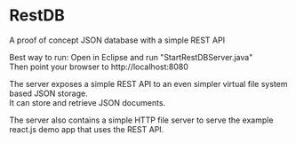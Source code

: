 # RestDB
A proof of concept JSON database with a simple REST API  

Best way to run: Open in Eclipse and run "StartRestDBServer.java"  
Then point your browser to http://localhost:8080  

The server exposes a simple REST API to an even simpler virtual file system based JSON storage.  
It can store and retrieve JSON documents.  

The server also contains a simple HTTP file server to serve the example react.js demo app that uses the REST API.


